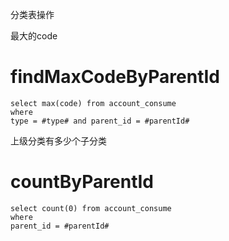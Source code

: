 分类表操作

最大的code

findMaxCodeByParentId
===

	select max(code) from account_consume
	where 
	type = #type# and parent_id = #parentId#
	
	
上级分类有多少个子分类

countByParentId
===

	select count(0) from account_consume
	where
	parent_id = #parentId#